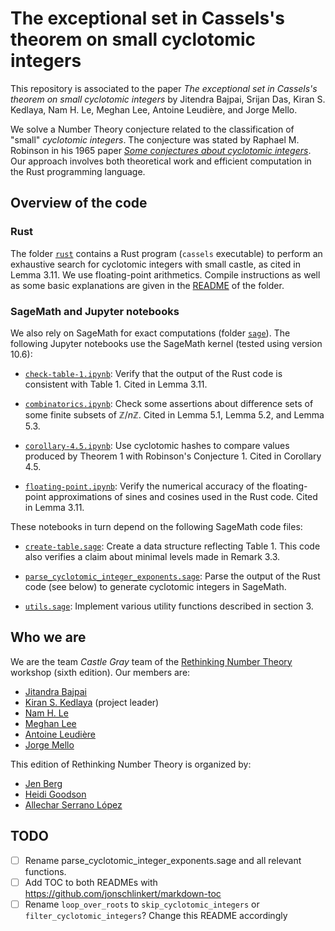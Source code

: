 # The exceptional set in Cassels's theorem on small cyclotomic integers

This repository is associated to the paper _The exceptional set in Cassels's
theorem on small cyclotomic integers_ by Jitendra Bajpai, Srijan Das, Kiran S.
Kedlaya, Nam H. Le, Meghan Lee, Antoine Leudière, and Jorge Mello.

We solve a Number Theory conjecture related to the classification of "small"
_cyclotomic integers_. The conjecture was stated by Raphael M. Robinson in his
1965 paper [_Some conjectures about cyclotomic
integers_](https://doi.org/10.1090/S0025-5718-1965-0180545-X). Our approach
involves both theoretical work and efficient computation in the Rust
programming language.

## Overview of the code

### Rust

The folder [`rust`](rust/) contains a Rust program (`cassels` executable) to
perform an exhaustive search for cyclotomic integers with small castle, as
cited in Lemma 3.11. We use floating-point arithmetics. Compile instructions as
well as some basic explanations are given in the [README](rust/README.md) of
the folder.

### SageMath and Jupyter notebooks

We also rely on SageMath for exact computations (folder [`sage`](sage/)).
The following Jupyter notebooks use the SageMath kernel (tested using version
10.6):

- [`check-table-1.ipynb`](sage/check-table-1.ipynb): Verify that the output of
the Rust code is consistent with Table 1. Cited in Lemma 3.11.

- [`combinatorics.ipynb`](sage/combinatorics.ipynb): Check some assertions
about difference sets of some finite subsets of $\mathbb{Z}/n\mathbb{Z}$. Cited
in Lemma 5.1, Lemma 5.2, and Lemma 5.3.

- [`corollary-4.5.ipynb`](sage/corollary-4.5.ipynb): Use cyclotomic hashes to
compare values produced by Theorem 1 with Robinson's Conjecture 1. Cited in
Corollary 4.5.

- [`floating-point.ipynb`](sage/floating-point.ipynb): Verify the numerical
accuracy of the floating-point approximations of sines and cosines used in the
Rust code. Cited in Lemma 3.11.

These notebooks in turn depend on the following SageMath code files:

- [`create-table.sage`](sage/create-table.sage): Create a data structure
reflecting Table 1. This code also verifies a claim about minimal levels made
in Remark 3.3.

- [`parse_cyclotomic_integer_exponents.sage`](sage/parse_cyclotomic_integer_expoents.sage):
Parse the output of the Rust code (see below) to generate cyclotomic integers
in SageMath.

- [`utils.sage`](sage/utils.sage): Implement various utility functions
described in section 3.


## Who we are

We are the team _Castle Gray_ team of the [Rethinking Number
Theory](https://sites.google.com/view/rethinkingnumbertheory/) workshop (sixth
edition). Our members are:
- [Jitandra Bajpai](https://user.math.uni-kiel.de/~jitendra/)
- [Kiran S. Kedlaya](https://kskedlaya.org/) (project leader)
- [Nam H. Le](https://hoainam-le.github.io/)
- [Meghan Lee](https://meghanhlee.github.io/)
- [Antoine Leudière](https://cspages.ucalgary.ca/~antoine.leudiere1/)
- [Jorge Mello](https://www.jorgemello.org/)

This edition of Rethinking Number Theory is organized by:
- [Jen Berg](https://sites.google.com/view/jenberg/home)
- [Heidi Goodson](https://sites.google.com/site/heidigoodson/)
- [Allechar Serrano López](https://www.allechar.org/)

## TODO

- [ ] Rename parse_cyclotomic_integer_exponents.sage and all relevant functions.
- [ ] Add TOC to both READMEs with https://github.com/jonschlinkert/markdown-toc
- [ ] Rename `loop_over_roots` to `skip_cyclotomic_integers` or `filter_cyclotomic_integers`? Change this README accordingly
